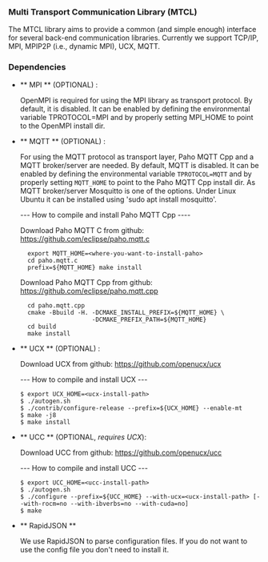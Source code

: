 
### Multi Transport Communication Library (MTCL)

The MTCL library aims to provide a common (and simple enough) interface for
several back-end communication libraries. Currently we support TCP/IP, MPI, MPIP2P (i.e., dynamic MPI), UCX, MQTT.


### Dependencies

- ** MPI ** (OPTIONAL) :

  OpenMPI is required for using the MPI library as transport protocol.
  By default, it is disabled. It can be enabled by defining the
  environmental variable TPROTOCOL=MPI and by properly setting MPI_HOME
  to point to the OpenMPI install dir.

- ** MQTT ** (OPTIONAL) :

  For using the MQTT protocol as transport layer, Paho MQTT Cpp and
  a MQTT broker/server are needed.
  By default, MQTT is disabled. It can be enabled by defining the
  environmental variable ```TPROTOCOL=MQTT``` and by properly setting ```MQTT_HOME```
  to point to the Paho MQTT Cpp install dir.
  As MQTT broker/server Mosquitto is one of the options. Under Linux Ubuntu
  it can be installed using 'sudo apt install mosquitto'.

  --- How to compile and install Paho MQTT Cpp ----

  Download Paho MQTT C from github: https://github.com/eclipse/paho.mqtt.c

  ```
    export MQTT_HOME=<where-you-want-to-install-paho>
    cd paho.mqtt.c
    prefix=${MQTT_HOME} make install
  ```
  Download Paho MQTT Cpp from github: https://github.com/eclipse/paho.mqtt.cpp  

  ```
    cd paho.mqtt.cpp
    cmake -Bbuild -H. -DCMAKE_INSTALL_PREFIX=${MQTT_HOME} \
                      -DCMAKE_PREFIX_PATH=${MQTT_HOME}
    cd build
    make install
  ```

- ** UCX ** (OPTIONAL) :

    Download UCX from github: https://github.com/openucx/ucx

    --- How to compile and install UCX ---

    ```
    $ export UCX_HOME=<ucx-install-path>
    $ ./autogen.sh
    $ ./contrib/configure-release --prefix=${UCX_HOME} --enable-mt
    $ make -j8
    $ make install
    ```

- ** UCC ** (OPTIONAL, *requires UCX*):

    Download UCC from github: https://github.com/openucx/ucc

    --- How to compile and install UCC ---

    ```
    $ export UCC_HOME=<ucc-install-path>
    $ ./autogen.sh
    $ ./configure --prefix=${UCC_HOME} --with-ucx=<ucx-install-path> [--with-rocm=no --with-ibverbs=no --with-cuda=no]
    $ make
    ```

- ** RapidJSON **

  We use RapidJSON to parse configuration files. If you do not want
  to use the config file you don't need to install it.